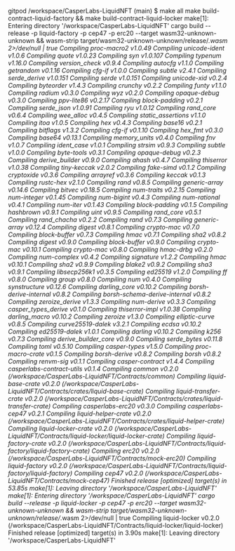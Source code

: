 gitpod /workspace/CasperLabs-LiquidNFT (main) $ make all
make build-contract-liquid-factory && make build-contract-liquid-locker
make[1]: Entering directory '/workspace/CasperLabs-LiquidNFT'
cargo build --release -p liquid-factory -p cep47 -p erc20 --target wasm32-unknown-unknown && wasm-strip target/wasm32-unknown-unknown/release/*.wasm 2>/dev/null | true
   Compiling proc-macro2 v1.0.49
   Compiling unicode-ident v1.0.6
   Compiling quote v1.0.23
   Compiling syn v1.0.107
   Compiling typenum v1.16.0
   Compiling version_check v0.9.4
   Compiling autocfg v1.1.0
   Compiling getrandom v0.1.16
   Compiling cfg-if v1.0.0
   Compiling subtle v2.4.1
   Compiling serde_derive v1.0.151
   Compiling serde v1.0.151
   Compiling unicode-xid v0.2.4
   Compiling byteorder v1.4.3
   Compiling crunchy v0.2.2
   Compiling funty v1.1.0
   Compiling radium v0.3.0
   Compiling wyz v0.2.0
   Compiling opaque-debug v0.3.0
   Compiling ppv-lite86 v0.2.17
   Compiling block-padding v0.2.1
   Compiling serde_json v1.0.91
   Compiling ryu v1.0.12
   Compiling rand_core v0.6.4
   Compiling wee_alloc v0.4.5
   Compiling static_assertions v1.1.0
   Compiling itoa v1.0.5
   Compiling hex v0.4.3
   Compiling base16 v0.2.1
   Compiling bitflags v1.3.2
   Compiling cfg-if v0.1.10
   Compiling hex_fmt v0.3.0
   Compiling base64 v0.13.1
   Compiling memory_units v0.4.0
   Compiling fnv v1.0.7
   Compiling ident_case v1.0.1
   Compiling strsim v0.9.3
   Compiling subtle v1.0.0
   Compiling byte-tools v0.3.1
   Compiling opaque-debug v0.2.3
   Compiling derive_builder v0.9.0
   Compiling ahash v0.4.7
   Compiling thiserror v1.0.38
   Compiling tiny-keccak v2.0.2
   Compiling fake-simd v0.1.2
   Compiling cryptoxide v0.3.6
   Compiling arrayref v0.3.6
   Compiling keccak v0.1.3
   Compiling rustc-hex v2.1.0
   Compiling rand v0.8.5
   Compiling generic-array v0.14.6
   Compiling bitvec v0.18.5
   Compiling num-traits v0.2.15
   Compiling num-integer v0.1.45
   Compiling num-bigint v0.4.3
   Compiling num-rational v0.4.1
   Compiling num-iter v0.1.43
   Compiling block-padding v0.1.5
   Compiling hashbrown v0.9.1
   Compiling uint v0.9.5
   Compiling rand_core v0.5.1
   Compiling rand_chacha v0.2.2
   Compiling rand v0.7.3
   Compiling generic-array v0.12.4
   Compiling digest v0.8.1
   Compiling crypto-mac v0.7.0
   Compiling block-buffer v0.7.3
   Compiling hmac v0.7.1
   Compiling sha2 v0.8.2
   Compiling digest v0.9.0
   Compiling block-buffer v0.9.0
   Compiling crypto-mac v0.10.1
   Compiling crypto-mac v0.8.0
   Compiling hmac-drbg v0.2.0
   Compiling num-complex v0.4.2
   Compiling signature v1.2.2
   Compiling hmac v0.10.1
   Compiling sha2 v0.9.9
   Compiling blake2 v0.9.2
   Compiling sha3 v0.9.1
   Compiling libsecp256k1 v0.3.5
   Compiling ed25519 v1.2.0
   Compiling ff v0.8.0
   Compiling group v0.8.0
   Compiling num v0.4.0
   Compiling synstructure v0.12.6
   Compiling darling_core v0.10.2
   Compiling borsh-derive-internal v0.8.2
   Compiling borsh-schema-derive-internal v0.8.2
   Compiling zeroize_derive v1.3.3
   Compiling num-derive v0.3.3
   Compiling casper_types_derive v0.1.0
   Compiling thiserror-impl v1.0.38
   Compiling darling_macro v0.10.2
   Compiling zeroize v1.3.0
   Compiling elliptic-curve v0.8.5
   Compiling curve25519-dalek v3.2.1
   Compiling ecdsa v0.10.2
   Compiling ed25519-dalek v1.0.1
   Compiling darling v0.10.2
   Compiling k256 v0.7.3
   Compiling derive_builder_core v0.9.0
   Compiling serde_bytes v0.11.8
   Compiling toml v0.5.10
   Compiling casper-types v1.5.0
   Compiling proc-macro-crate v0.1.5
   Compiling borsh-derive v0.8.2
   Compiling borsh v0.8.2
   Compiling renvm-sig v0.1.1
   Compiling casper-contract v1.4.4
   Compiling casperlabs-contract-utils v0.1.4
   Compiling common v0.2.0 (/workspace/CasperLabs-LiquidNFT/Contracts/common)
   Compiling liquid-base-crate v0.2.0 (/workspace/CasperLabs-LiquidNFT/Contracts/crates/liquid-base-crate)
   Compiling liquid-transfer-crate v0.2.0 (/workspace/CasperLabs-LiquidNFT/Contracts/crates/liquid-transfer-crate)
   Compiling casperlabs-erc20 v0.3.0
   Compiling casperlabs-cep47 v0.2.1
   Compiling liquid-helper-crate v0.2.0 (/workspace/CasperLabs-LiquidNFT/Contracts/crates/liquid-helper-crate)
   Compiling liquid-locker-crate v0.2.0 (/workspace/CasperLabs-LiquidNFT/Contracts/liquid-locker/liquid-locker-crate)
   Compiling liquid-factory-crate v0.2.0 (/workspace/CasperLabs-LiquidNFT/Contracts/liquid-factory/liquid-factory-crate)
   Compiling erc20 v0.2.0 (/workspace/CasperLabs-LiquidNFT/Contracts/mock-erc20)
   Compiling liquid-factory v0.2.0 (/workspace/CasperLabs-LiquidNFT/Contracts/liquid-factory/liquid-factory)
   Compiling cep47 v0.2.0 (/workspace/CasperLabs-LiquidNFT/Contracts/mock-cep47)
    Finished release [optimized] target(s) in 53.85s
make[1]: Leaving directory '/workspace/CasperLabs-LiquidNFT'
make[1]: Entering directory '/workspace/CasperLabs-LiquidNFT'
cargo build --release -p liquid-locker -p cep47 -p erc20 --target wasm32-unknown-unknown && wasm-strip target/wasm32-unknown-unknown/release/*.wasm 2>/dev/null | true
   Compiling liquid-locker v0.2.0 (/workspace/CasperLabs-LiquidNFT/Contracts/liquid-locker/liquid-locker)
    Finished release [optimized] target(s) in 3.90s
make[1]: Leaving directory '/workspace/CasperLabs-LiquidNFT'
